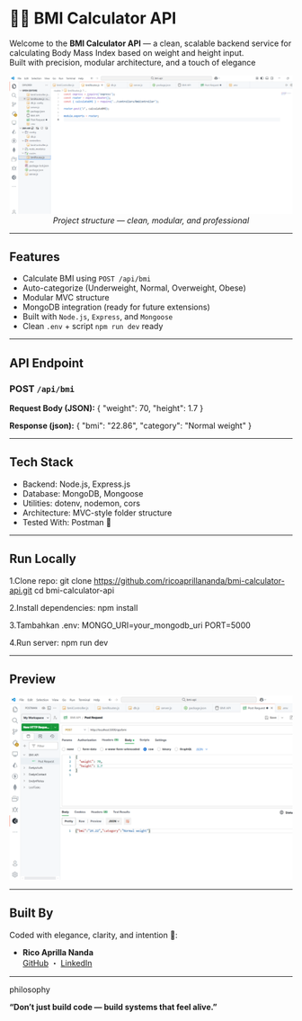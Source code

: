# 📱🐢 BMI Calculator API

Welcome to the **BMI Calculator API** — a clean, scalable backend service for calculating Body Mass Index based on weight and height input.  
Built with precision, modular architecture, and a touch of elegance 

<p align="center">
  <img src="assets/project_structure.PNG" width="600" alt="project structure preview"/>
  <br/>
  <em>Project structure — clean, modular, and professional</em>
</p>

---

## Features

- Calculate BMI using `POST /api/bmi`
- Auto-categorize (Underweight, Normal, Overweight, Obese)
- Modular MVC structure
- MongoDB integration (ready for future extensions)
- Built with `Node.js`, `Express`, and `Mongoose`
- Clean `.env` + script `npm run dev` ready

---

## API Endpoint

### POST `/api/bmi`

**Request Body (JSON):**
{
  "weight": 70,
  "height": 1.7
}

**Response (json):**
{
  "bmi": "22.86",
  "category": "Normal weight"
}

---

## Tech Stack
- Backend: Node.js, Express.js
- Database: MongoDB, Mongoose
- Utilities: dotenv, nodemon, cors
- Architecture: MVC-style folder structure
- Tested With: Postman 🐢

---

## Run Locally

1.Clone repo:
git clone https://github.com/ricoaprillananda/bmi-calculator-api.git
cd bmi-calculator-api


2.Install dependencies:
npm install


3.Tambahkan .env:
MONGO_URI=your_mongodb_uri
PORT=5000

4.Run server:
npm run dev

---

## Preview

<img src="assets/post_request.PNG" width="600" alt="postman test preview"/>

---

## Built By

Coded with elegance, clarity, and intention 🍃:

- **Rico Aprilla Nanda**  
  [GitHub](https://github.com/ricoaprillananda) ・ [LinkedIn](https://www.linkedin.com/in/rico-aprilla-n-3335a7251)

---

philosophy

**“Don’t just build code — build systems that feel alive.”**
